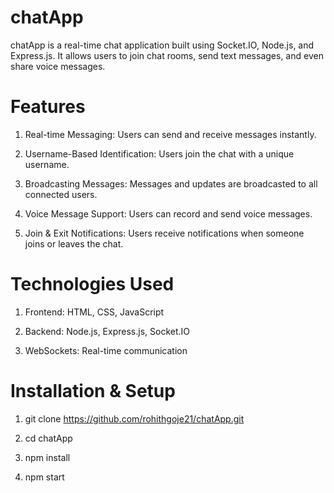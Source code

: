 # chatApp
chatApp is a real-time chat application built using Socket.IO, Node.js, and Express.js. It allows users to join chat rooms, send text messages, and even share voice messages.

# Features
1. Real-time Messaging: Users can send and receive messages instantly.

2. Username-Based Identification: Users join the chat with a unique username.

3. Broadcasting Messages: Messages and updates are broadcasted to all connected users.

4. Voice Message Support: Users can record and send voice messages.

5. Join & Exit Notifications: Users receive notifications when someone joins or leaves the chat.

# Technologies Used
1. Frontend: HTML, CSS, JavaScript

2. Backend: Node.js, Express.js, Socket.IO

3. WebSockets: Real-time communication

# Installation & Setup
1. git clone https://github.com/rohithgoje21/chatApp.git

2. cd chatApp

3. npm install

4. npm start
